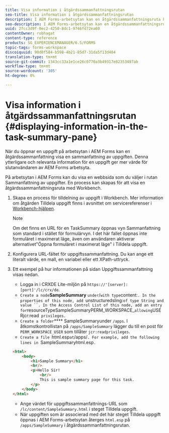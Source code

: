 ```yaml
---
title: Visa information i åtgärdssammanfattningsrutan
seo-title: Visa information i åtgärdssammanfattningsrutan
description: I AEM Forms-arbetsytan kan en åtgärdssammanfattningsruta konfigureras för att sammanfatta uppgiften eller visa en annan webbsida.
seo-description: I AEM Forms-arbetsytan kan en åtgärdssammanfattningsruta konfigureras för att sammanfatta uppgiften eller visa en annan webbsida.
uuid: 2fcc3d9f-0ec2-4250-8dc1-9746fd72ea60
contentOwner: robhagat
content-type: reference
products: SG_EXPERIENCEMANAGER/6.5/FORMS
topic-tags: forms-workspace
discoiquuid: 90d0f584-b598-4b21-85d7-31da5f13d404
translation-type: tm+mt
source-git-commit: 1343cc33a1e1ce26c0770a3b49317e82353497ab
workflow-type: tm+mt
source-wordcount: '305'
ht-degree: 0%

---
```



# Visa information i åtgärdssammanfattningsrutan {#displaying-information-in-the-task-summary-pane}

När du öppnar en uppgift på arbetsytan i AEM Forms kan en åtgärdssammanfattning visa en sammanfattning av uppgiften. Denna ytterligare och relevanta information för en uppgift ger mer värde för slutanvändaren av AEM Forms arbetsyta.

På arbetsytan i AEM Forms kan du visa en webbsida som du väljer i rutan Sammanfattning av uppgifter. En process kan skapas för att visa en åtgärdssammanfattningsruta med Workbench.

1. Skapa en process för tilldelning av uppgift i Workbench. Mer information om åtgärden Tilldela uppgift finns i avsnittet om servicereferenser i [Workbench-hjälpen](https://help.adobe.com/en_US/AEMForms/6.1/WorkbenchHelp/).

   >[!NOTE]
   >
   >Om det finns en URL för en TaskSummary öppnas vyn Sammanfattning som standard i stället för formulärvyn. I det här fallet öppnas inte formuläret i maximerat läge, även om användaren aktiverar alternativet&quot;Öppna formuläret i maximerat läge&quot; i Tilldela uppgift.

1. Konfigurera URL-fältet för uppgiftssammanfattning. Du kan ange ett literalt värde, en mall, en variabel eller ett XPath-uttryck.
1. Ett exempel på hur informationen på sidan Uppgiftssammanfattning visas nedan.

   * Logga in i CRXDE Lite-miljön på `https://'[server]:[port]'/lc/crx/de`.
   * `Create a node`**SampleSummary** ` under `/` with type `content:`. In the properties of this node, add `unstructuredsling:` of type String and value ``. In the Access Control List of this node, add an entry for `resourceTypeSampleSummaryPERM_WORKSPACE_` allowing `USERjcr:read` privileges.`
   * `Create a folder`**** SampleSummaryunder  `/apps`. I åtkomstkontrollistan på `/apps/SampleSummary` lägger du till en post för `PERM_WORKSPACE_USER` som tillåter `jcr:readprivileges`.
   * `Create a file `html.esp` at `/apps/`. For example, add the following lines in `SampleSummaryhtml.esp`.`

   ```html
   <html>
       <body>
           <h1>Sample Summary</h1>
           <br/>
           <p>Hello Sir!
               <br/>
               This is sample summary page for this task.
           </p>
       </body>
   </html>
   ```

   * Ange värdet för uppgiftssammanfattnings-URL som `/lc/content/SampleSummary.html` i steget Tilldela uppgift.
   * När uppgiften som är associerad med det här steget Tilldela uppgift öppnas i AEM Forms-arbetsytan återges `html.esp` på `/apps/SampleSummary` i åtgärdssammanfattningsrutan.
